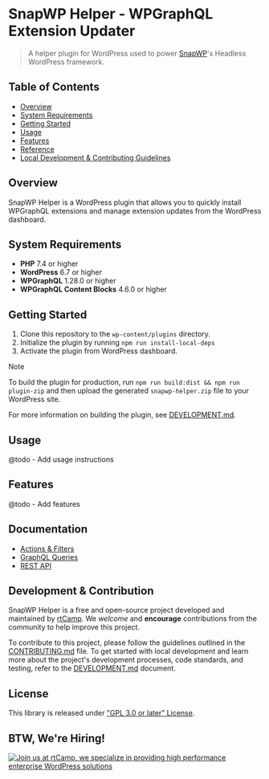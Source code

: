 # SnapWP Helper - WPGraphQL Extension Updater

> A helper plugin for WordPress used to power [SnapWP](https://snapwp.io)'s Headless WordPress framework.

## Table of Contents

- [Overview](#overview)
- [System Requirements](#system-requirements)
- [Getting Started](#getting-started)
- [Usage](#usage)
- [Features](#features)
- [Reference](#reference)
- [Local Development & Contributing Guidelines](#local-development-testing-and-contribution)

## Overview

SnapWP Helper is a WordPress plugin that allows you to quickly install WPGraphQL extensions and manage extension updates from the WordPress dashboard.

## System Requirements

- **PHP** 7.4 or higher
- **WordPress** 6.7 or higher
- **WPGraphQL** 1.28.0 or higher
- **WPGraphQL Content Blocks** 4.6.0 or higher

## Getting Started

1. Clone this repository to the `wp-content/plugins` directory.
2. Initialize the plugin by running `npm run install-local-deps`
3. Activate the plugin from WordPress dashboard.

> [!NOTE]
> To build the plugin for production, run `npm run build:dist && npm run plugin-zip` and then upload the generated `snapwp-helper.zip` file to your WordPress site.
>
> For more information on building the plugin, see [DEVELOPMENT.md](DEVELOPMENT.md#building-for-production).

## Usage

@todo - Add usage instructions

## Features

@todo - Add features

## Documentation

- [Actions & Filters](docs/hooks.md)
- [GraphQL Queries](docs/graphql-queries.md)
- [REST API](docs/rest-api.md)

## Development & Contribution

SnapWP Helper is a free and open-source project developed and maintained by [rtCamp](https://rtcamp.com/). We *welcome* and **encourage** contributions from the community to help improve this project.

To contribute to this project, please follow the guidelines outlined in the [CONTRIBUTING.md](.github/CONTRIBUTING.md) file. To get started with local development and learn more about the project's development processes, code standards, and testing, refer to the [DEVELOPMENT.md](DEVELOPMENT.md) document.

## License

This library is released under ["GPL 3.0 or later" License](LICENSE).

## BTW, We're Hiring!

<a href="https://rtcamp.com/"><img src="https://rtcamp.com/wp-content/uploads/sites/2/2019/04/github-banner@2x.png" alt="Join us at rtCamp, we specialize in providing high performance enterprise WordPress solutions"></a>
